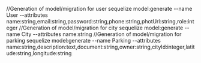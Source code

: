//Generation of model/migration for user
sequelize model:generate --name User --attributes name:string,email:string,password:string,phone:string,photUrl:string,role:integer
//Generation of model/migration for city
sequelize model:generate --name City --attributes name:string
//Generation of model/migration for parking
sequelize model:generate --name Parking --attributes name:string,description:text,document:string,owner:string,cityId:integer,latitude:string,longitude:string





